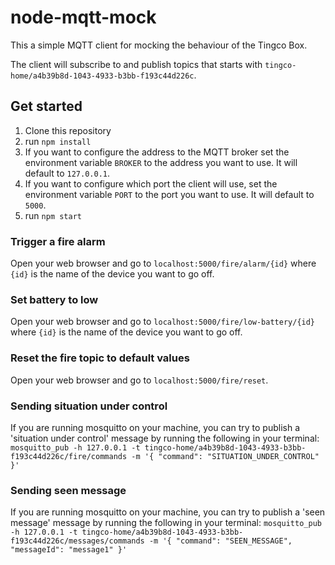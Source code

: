 # node-mqtt-mock
This a simple MQTT client for mocking the behaviour of the Tingco Box.

The client will subscribe to and publish topics that starts with `tingco-home/a4b39b8d-1043-4933-b3bb-f193c44d226c`.


## Get started
1. Clone this repository
2. run `npm install`
3. If you want to configure the address to the MQTT broker set the environment variable `BROKER` to the address you want to use. It will default to `127.0.0.1`.
4. If you want to configure which port the client will use, set the environment variable `PORT` to the port you want to use. It will default to `5000`.
5. run `npm start`


### Trigger a fire alarm
Open your web browser and go to `localhost:5000/fire/alarm/{id}` where `{id}` is the name of the device you want to go off.

### Set battery to low
Open your web browser and go to `localhost:5000/fire/low-battery/{id}` where `{id}` is the name of the device you want to go off.

### Reset the fire topic to default values
Open your web browser and go to `localhost:5000/fire/reset`.



### Sending situation under control
If you are running mosquitto on your machine, you can try to publish a 'situation under control' message by running the following in your terminal:
`mosquitto_pub -h 127.0.0.1 -t tingco-home/a4b39b8d-1043-4933-b3bb-f193c44d226c/fire/commands -m '{ "command": "SITUATION_UNDER_CONTROL" }'`


### Sending seen message
If you are running mosquitto on your machine, you can try to publish a 'seen message' message by running the following in your terminal:
`mosquitto_pub -h 127.0.0.1 -t tingco-home/a4b39b8d-1043-4933-b3bb-f193c44d226c/messages/commands -m '{ "command": "SEEN_MESSAGE", "messageId": "message1" }'`